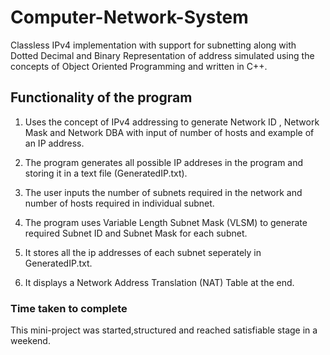 # Computer-Network-System

Classless IPv4 implementation with support for subnetting along with Dotted Decimal and Binary Representation of address simulated using the concepts of Object Oriented Programming and written in C++.

## Functionality of the program

1. Uses the concept of IPv4 addressing to generate Network ID , Network Mask and Network DBA with input of number of hosts and example of an IP address.

2. The program generates all possible IP addreses in the program and storing it in a text file (GeneratedIP.txt).

3. The user inputs the number of subnets required in the network and number of hosts required in individual subnet.

4. The program uses Variable Length Subnet Mask (VLSM) to generate required Subnet ID and Subnet Mask for each subnet.

5. It stores all the ip addresses of each subnet seperately in GeneratedIP.txt.

6. It displays a Network Address Translation (NAT) Table at the end.


### Time taken to complete

This mini-project was started,structured and reached satisfiable stage in a weekend.
